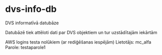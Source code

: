 # dvs-info-db
DVS informatīvā datubāze

Datubāzē tiek attēloti dati par DVS objektiem un tur uzstādītajām iekārtām

AWS logins testa nolūkiem (ar rediģēšanas iespējām)
Lietotājs: mc_alfa
Parole: testaparole1
